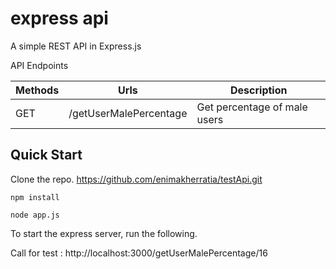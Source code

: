 # express api

A simple REST API in Express.js

API Endpoints

| Methods     | Urls             |Description            |
| ----------- | -----------      | -----------        |
| GET         | /getUserMalePercentage    |Get percentage of male users           |

## Quick Start

Clone the repo.
https://github.com/enimakherratia/testApi.git

```
npm install

node app.js
```
To start the express server, run the following.

Call for test : 
http://localhost:3000/getUserMalePercentage/16



